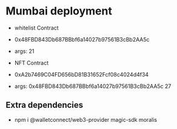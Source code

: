 # Mumbai deployment
- whitelist Contract
- 0x48FBD843Db687BBbf6a14027b97561B3cBb2AA5c
- args: 21


- NFT Contract
- 0xA2b7469C04FD656bD81B31652Fcf08c4024d4f34
- args: 0x48FBD843Db687BBbf6a14027b97561B3cBb2AA5c 27

## Extra dependencies
- npm i @walletconnect/web3-provider magic-sdk moralis